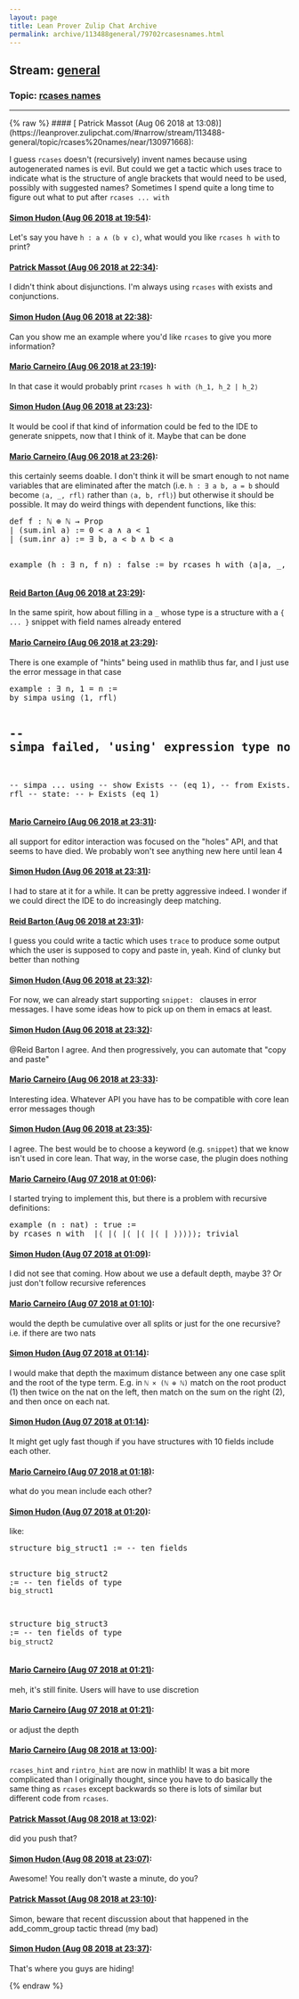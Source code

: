 ```yaml
---
layout: page
title: Lean Prover Zulip Chat Archive 
permalink: archive/113488general/79702rcasesnames.html
---
```


## Stream: [general](https://leanprover-community.github.io/archive/113488general/index.html)
### Topic: [rcases names](https://leanprover-community.github.io/archive/113488general/79702rcasesnames.html)

---

<base href="https://leanprover.zulipchat.com">
{% raw %}
#### [ Patrick Massot (Aug 06 2018 at 13:08)](https://leanprover.zulipchat.com/#narrow/stream/113488-general/topic/rcases%20names/near/130971668):
<p>I guess <code>rcases</code> doesn't (recursively) invent names because using autogenerated names is evil. But could we get a tactic which uses trace to indicate what is the structure of angle brackets that would need to be used, possibly with suggested names? Sometimes I spend quite a long time to figure out what to put after <code>rcases ... with</code></p>

#### [ Simon Hudon (Aug 06 2018 at 19:54)](https://leanprover.zulipchat.com/#narrow/stream/113488-general/topic/rcases%20names/near/130994054):
<p>Let's say you have <code>h : a ∧ (b ∨ c)</code>, what would you like <code>rcases h with</code> to print?</p>

#### [ Patrick Massot (Aug 06 2018 at 22:34)](https://leanprover.zulipchat.com/#narrow/stream/113488-general/topic/rcases%20names/near/131002704):
<p>I didn't think about disjunctions. I'm always using <code>rcases</code> with exists and conjunctions.</p>

#### [ Simon Hudon (Aug 06 2018 at 22:38)](https://leanprover.zulipchat.com/#narrow/stream/113488-general/topic/rcases%20names/near/131002871):
<p>Can you show me an example where you'd like <code>rcases</code> to give you more information?</p>

#### [ Mario Carneiro (Aug 06 2018 at 23:19)](https://leanprover.zulipchat.com/#narrow/stream/113488-general/topic/rcases%20names/near/131004847):
<p>In that case it would probably print <code>rcases h with ⟨h_1, h_2 | h_2⟩</code></p>

#### [ Simon Hudon (Aug 06 2018 at 23:23)](https://leanprover.zulipchat.com/#narrow/stream/113488-general/topic/rcases%20names/near/131005023):
<p>It would be cool if that kind of information could be fed to the IDE to generate snippets, now that I think of it. Maybe that can be done</p>

#### [ Mario Carneiro (Aug 06 2018 at 23:26)](https://leanprover.zulipchat.com/#narrow/stream/113488-general/topic/rcases%20names/near/131005164):
<p>this certainly seems doable. I don't think it will be smart enough to not name variables that are eliminated after the match (i.e. <code>h : ∃ a b, a = b</code> should become <code>⟨a, _, rfl⟩</code> rather than <code>⟨a, b, rfl⟩</code>) but otherwise it should be possible. It may do weird things with dependent functions, like this:</p>
<div class="codehilite"><pre><span></span>def f : ℕ ⊕ ℕ → Prop
| (sum.inl a) := 0 &lt; a ∧ a &lt; 1
| (sum.inr a) := ∃ b, a &lt; b ∧ b &lt; a

example (h : ∃ n, f n) : false :=
by rcases h with ⟨a|a, _, _, _⟩
</pre></div>

#### [ Reid Barton (Aug 06 2018 at 23:29)](https://leanprover.zulipchat.com/#narrow/stream/113488-general/topic/rcases%20names/near/131005264):
<p>In the same spirit, how about filling in a <code>_</code> whose type is a structure with a <code>{ ... }</code> snippet with field names already entered</p>

#### [ Mario Carneiro (Aug 06 2018 at 23:29)](https://leanprover.zulipchat.com/#narrow/stream/113488-general/topic/rcases%20names/near/131005267):
<p>There is one example of "hints" being used in mathlib thus far, and I just use the error message in that case</p>
<div class="codehilite"><pre><span></span>example : ∃ n, 1 = n :=
by simpa using ⟨1, rfl⟩

-- simpa failed, &#39;using&#39; expression type not directly inferrable. Try:
--
-- simpa ... using
-- show Exists
--   (eq 1),
-- from Exists.intro 1 rfl
-- state:
-- ⊢ Exists (eq 1)
</pre></div>

#### [ Mario Carneiro (Aug 06 2018 at 23:31)](https://leanprover.zulipchat.com/#narrow/stream/113488-general/topic/rcases%20names/near/131005339):
<p>all support for editor interaction was focused on the "holes" API, and that seems to have died. We probably won't see anything new here until lean 4</p>

#### [ Simon Hudon (Aug 06 2018 at 23:31)](https://leanprover.zulipchat.com/#narrow/stream/113488-general/topic/rcases%20names/near/131005342):
<p>I had to stare at it for a while. It can be pretty aggressive indeed. I wonder if we could direct the IDE to do increasingly deep matching.</p>

#### [ Reid Barton (Aug 06 2018 at 23:31)](https://leanprover.zulipchat.com/#narrow/stream/113488-general/topic/rcases%20names/near/131005351):
<p>I guess you could write a tactic which uses <code>trace</code> to produce some output which the user is supposed to copy and paste in, yeah. Kind of clunky but better than nothing</p>

#### [ Simon Hudon (Aug 06 2018 at 23:32)](https://leanprover.zulipchat.com/#narrow/stream/113488-general/topic/rcases%20names/near/131005397):
<p>For now, we can already start supporting <code>snippet: </code> clauses in error messages. I have some ideas how to pick up on them in emacs at least.</p>

#### [ Simon Hudon (Aug 06 2018 at 23:32)](https://leanprover.zulipchat.com/#narrow/stream/113488-general/topic/rcases%20names/near/131005411):
<p><span class="user-mention" data-user-id="110032">@Reid Barton</span> I agree. And then progressively, you can automate that "copy and paste"</p>

#### [ Mario Carneiro (Aug 06 2018 at 23:33)](https://leanprover.zulipchat.com/#narrow/stream/113488-general/topic/rcases%20names/near/131005421):
<p>Interesting idea. Whatever API you have has to be compatible with core lean error messages though</p>

#### [ Simon Hudon (Aug 06 2018 at 23:35)](https://leanprover.zulipchat.com/#narrow/stream/113488-general/topic/rcases%20names/near/131005496):
<p>I agree. The best would be to choose a keyword (e.g. <code>snippet</code>) that we know isn't used in core lean. That way, in the worse case, the plugin does nothing</p>

#### [ Mario Carneiro (Aug 07 2018 at 01:06)](https://leanprover.zulipchat.com/#narrow/stream/113488-general/topic/rcases%20names/near/131009017):
<p>I started trying to implement this, but there is a problem with recursive definitions:</p>
<div class="codehilite"><pre><span></span>example (n : nat) : true :=
by rcases n with _|⟨_|⟨_|⟨_|⟨_|⟨_|_⟩⟩⟩⟩⟩; trivial
</pre></div>

#### [ Simon Hudon (Aug 07 2018 at 01:09)](https://leanprover.zulipchat.com/#narrow/stream/113488-general/topic/rcases%20names/near/131009083):
<p>I did not see that coming. How about we use a default depth, maybe 3? Or just don't follow recursive references</p>

#### [ Mario Carneiro (Aug 07 2018 at 01:10)](https://leanprover.zulipchat.com/#narrow/stream/113488-general/topic/rcases%20names/near/131009154):
<p>would the depth be cumulative over all splits or just for the one recursive? i.e. if there are two nats</p>

#### [ Simon Hudon (Aug 07 2018 at 01:14)](https://leanprover.zulipchat.com/#narrow/stream/113488-general/topic/rcases%20names/near/131009284):
<p>I would make that depth the maximum distance between any one case split and the root of the type term. E.g. in <code>ℕ × (ℕ ⊕ ℕ)</code> match on the root product (1) then twice on the nat on the left, then match on the sum on the right (2), and then once on each nat.</p>

#### [ Simon Hudon (Aug 07 2018 at 01:14)](https://leanprover.zulipchat.com/#narrow/stream/113488-general/topic/rcases%20names/near/131009289):
<p>It might get ugly fast though if you have structures with 10 fields include each other.</p>

#### [ Mario Carneiro (Aug 07 2018 at 01:18)](https://leanprover.zulipchat.com/#narrow/stream/113488-general/topic/rcases%20names/near/131009423):
<p>what do you mean include each other?</p>

#### [ Simon Hudon (Aug 07 2018 at 01:20)](https://leanprover.zulipchat.com/#narrow/stream/113488-general/topic/rcases%20names/near/131009471):
<p>like:</p>
<div class="codehilite"><pre><span></span><span class="kn">structure</span> <span class="n">big_struct1</span> <span class="o">:=</span> <span class="c1">-- ten fields</span>

<span class="kn">structure</span> <span class="n">big_struct2</span> <span class="o">:=</span> <span class="c1">-- ten fields of type `big_struct1`</span>

<span class="kn">structure</span> <span class="n">big_struct3</span> <span class="o">:=</span> <span class="c1">-- ten fields of type `big_struct2`</span>
</pre></div>

#### [ Mario Carneiro (Aug 07 2018 at 01:21)](https://leanprover.zulipchat.com/#narrow/stream/113488-general/topic/rcases%20names/near/131009514):
<p>meh, it's still finite. Users will have to use discretion</p>

#### [ Mario Carneiro (Aug 07 2018 at 01:21)](https://leanprover.zulipchat.com/#narrow/stream/113488-general/topic/rcases%20names/near/131009515):
<p>or adjust the depth</p>

#### [ Mario Carneiro (Aug 08 2018 at 13:00)](https://leanprover.zulipchat.com/#narrow/stream/113488-general/topic/rcases%20names/near/131100819):
<p><code>rcases_hint</code> and <code>rintro_hint</code> are now in mathlib! It was a bit more complicated than I originally thought, since you have to do basically the same thing as <code>rcases</code> except backwards so there is lots of similar but different code from <code>rcases</code>.</p>

#### [ Patrick Massot (Aug 08 2018 at 13:02)](https://leanprover.zulipchat.com/#narrow/stream/113488-general/topic/rcases%20names/near/131100895):
<p>did you push that?</p>

#### [ Simon Hudon (Aug 08 2018 at 23:07)](https://leanprover.zulipchat.com/#narrow/stream/113488-general/topic/rcases%20names/near/131132812):
<p>Awesome! You really don't waste a minute, do you?</p>

#### [ Patrick Massot (Aug 08 2018 at 23:10)](https://leanprover.zulipchat.com/#narrow/stream/113488-general/topic/rcases%20names/near/131132974):
<p>Simon, beware that recent discussion about that happened in the add_comm_group tactic thread (my bad)</p>

#### [ Simon Hudon (Aug 08 2018 at 23:37)](https://leanprover.zulipchat.com/#narrow/stream/113488-general/topic/rcases%20names/near/131134087):
<p>That's where you guys are hiding!</p>


{% endraw %}

